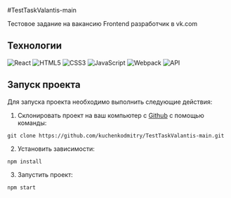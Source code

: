 #TestTaskValantis-main

Тестовое задание на вакансию Frontend разработчик в vk.com 

## Технологии
![React](https://img.shields.io/badge/-React-61daf8?logo=react&logoColor=black)
![HTML5](https://img.shields.io/badge/-HTML5-e34f26?logo=html5&logoColor=white)
![CSS3](https://img.shields.io/badge/-CSS3-1572b6?logo=css3&logoColor=white)
![JavaScript](https://img.shields.io/badge/-JavaScript-f7df1e?logo=javaScript&logoColor=black)
![Webpack](https://img.shields.io/badge/-Webpack-99d6f8?logo=webpack&logoColor=black)
![API](https://img.shields.io/badge/-api-yellow)

## Запуск проекта

Для запуска проекта необходимо выполнить следующие действия:

1. Склонировать проект на ваш компьютер с [Github](https://github.com/kuchenkodmitry/TestTaskValantis-main) с помощью команды:
```
git clone https://github.com/kuchenkodmitry/TestTaskValantis-main.git
```
2. Установить зависимости:
```
npm install
```
3. Запустить проект:
```
npm start
```
